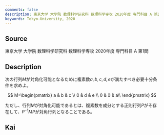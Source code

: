 ```yaml
---
comments: false
description: 東京大学 大学院 数理科学研究科 数理科学専攻 2020年度 専門科目 A 第1問
keywords: Tokyo-University, 2020
---
```


## **Source**
東京大学 大学院 数理科学研究科 数理科学専攻 2020年度 専門科目 A 第1問

## **Description**
次の行列$M$が対角化可能となるために複素数$a,b,c,d,e$が満たすべき必要十分条件を求めよ。

$$
M=\begin{pmatrix}
a & b & c \\
0 & d & e \\
0 & 0 & a\\
\end{pmatrix}
$$

ただし、行列$M$が対角化可能であるとは、複素数を成分とする正則行列$P$がそ存在して、$P^{-1}MP$が対角行列となることである。

## **Kai**
